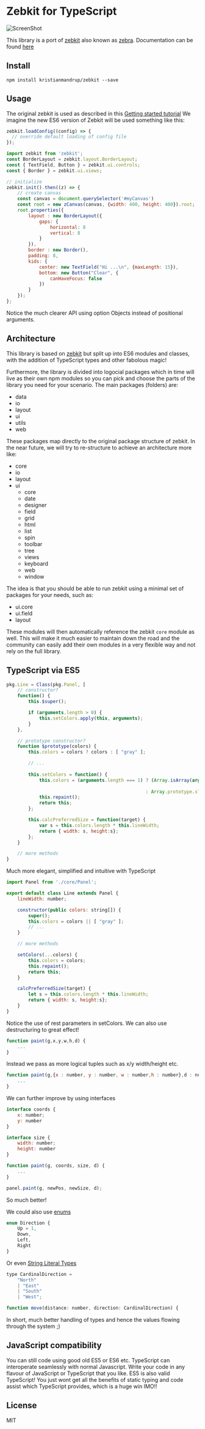 # Zebkit for TypeScript

![ScreenShot](http://repo.zebkit.org/zebkit.logo.png)

This library is a port of [zebkit](https://github.com/barmalei/zebkit) also known as [zebra](http://www.zebkit.org/).
Documentation can be found [here](http://www.zebkit.org/documentation/)

## Install

`npm install kristianmandrup/zebkit --save`

## Usage

The original zebkit is used as described in this [Getting started tutorial](http://www.zebkit.com/start-in-5-minutes/)
We imagine the new ES6 version of Zebkit will be used something like this:

```js
zebkit.loadConfig((config) => {
  // override default loading of config file
});

import zebkit from 'zebkit';
const BorderLayout = zebkit.layout.BorderLayout;
const { TextField, Button } = zebkit.ui.controls;
const { Border } = zebkit.ui.views;

// initialize
zebkit.init().then((z) => {
    // create canvas
    const canvas = document.querySelector('#myCanvas')
    const root = new zCanvas(canvas, {width: 400, height: 400}).root;
    root.properties({
        layout : new BorderLayout({
            gaps: {
                horizontal: 8
                vertical: 8
            }
        }),
        border : new Border(),
        padding: 8,
        kids: {
            center: new TextField("Hi ...\n", {maxLength: 15}),
            bottom: new Button("Clear", {
                canHaveFocus: false
            })
        }
    });
};
```

Notice the much clearer API using option Objects instead of positional arguments.

## Architecture

This library is based on [zebkit](https://github.com/barmalei/zebkit) but split up into ES6 modules and classes, with the 
addition of TypeScript types and other fabolous magic!

Furthermore, the library is divided into logocial packages which in time will live as their own npm modules so you can pick and choose the parts
of the library you need for your scenario. The main packages (folders) are:

- data
- io
- layout
- ui
- utils
- web

These packages map directly to the original package structure of zebkit. In the near future, we will try to re-structure to achieve an
architecture more like:

- core
- io
- layout
- ui
  - core
  - date
  - designer
  - field
  - grid
  - html
  - list
  - spin
  - toolbar
  - tree
  - views
  - keyboard
  - web
  - window

The idea is that you should be able to run zebkit using a minimal set of packages for your needs, such as:

- ui.core
- ui.field
- layout

These modules will then automatically reference the zebkit `core` module as well.
This will make it much easier to maintain down the road and the community can easily add their own modules in a very flexible way
and not rely on the full library.

## TypeScript via ES5

```js
pkg.Line = Class(pkg.Panel, [
    // constructor?
    function() {
        this.$super();

        if (arguments.length > 0) {
            this.setColors.apply(this, arguments);
        }
    },

    // prototype constructor?
    function $prototype(colors) {
        this.colors = colors ? colors : [ "gray" ];

        // ...
 
        this.setColors = function() {
            this.colors = (arguments.length === 1) ? (Array.isArray(arguments[0]) ? arguments[0].slice(0)
                                                                                  : [ arguments[0] ] )
                                                   : Array.prototype.slice.call(arguments);
            this.repaint();
            return this;
        };

        this.calcPreferredSize = function(target) {
            var s = this.colors.length * this.lineWidth;
            return { width: s, height:s};
        };
    }

    // more methods
}

```

Much more elegant, simplified and intuitive with TypeScript

```js
import Panel from './core/Panel';

export default class Line extends Panel {
    lineWidth: number;

    constructor(public colors: string[]) {
        super();
        this.colors = colors || [ "gray" ];
        // ...
    }

    // more methods

    setColors(...colors) {
        this.colors = colors;
        this.repaint();
        return this;
    }

    calcPreferredSize(target) {
        let s = this.colors.length * this.lineWidth;
        return { width: s, height:s};
    }
}    
```

Notice the use of rest parameters in setColors. We can also use destructuring to great effect!

```js
function paint(g,x,y,w,h,d) {
    ...
}
```

Instead we pass as more logical tuples such as x/y width/height etc. 

```js
function paint(g,{x : number, y : number, w : number,h : number},d : number) {
    ...
}
```

We can further improve by using interfaces

```js
interface coords {
    x: number;
    y: number
} 

interface size {
    width: number;
    height: number
} 

function paint(g, coords, size, d) {
    ...
}

panel.paint(g, newPos, newSize, d);
```

So much better!

We could also use [enums](https://www.typescriptlang.org/docs/handbook/enums.html)

```js
enum Direction {
    Up = 1,
    Down,
    Left,
    Right
}
```

Or even [String Literal Types](https://basarat.gitbooks.io/typescript/content/docs/types/stringLiteralType.html)

```js
type CardinalDirection =
    "North"
    | "East"
    | "South"
    | "West";

function move(distance: number, direction: CardinalDirection) {
````

In short, much better handling of types and hence the values flowing through the system ;)

## JavaScript compatibility

You can still code using good old ES5 or ES6 etc. TypeScript can interoperate seamlessly with normal Javascript.
Write your code in any flavour of JavaScript or TypeScript that you like. ES5 is also valid TypeScript! 
You just wont get all the benefits of static typing and code assist which TypeScript provides, which is a 
huge win IMO!!

## License

MIT


